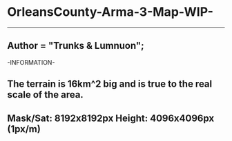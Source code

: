 # OrleansCounty-Arma-3-Map-WIP-
----------------------------
Author = "Trunks & Lumnuon"; 
----------------------------
-INFORMATION-

The terrain is 16km^2 big and is true to the real scale of the area.
----------------------------
Mask/Sat: 8192x8192px
Height: 4096x4096px (1px/m)
----------------------------

